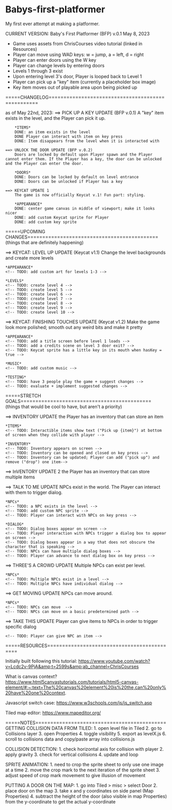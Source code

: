 # Babys-first-platformer
My first ever attempt at making a platformer. 


CURRENT VERSION: Baby's First Platformer (BFP) v.0.1 May 8, 2023
- Game uses assets from ChrisCourses video tutorial (linked in Resources)
- Player can move using WAD keys: w = jump, a = left, d = right
- Player can enter doors using the W key
- Player can change levels by entering doors
- Levels 1 through 3 exist
- Upon entering level 3's door, Player is looped back to Level 1
- Player can pick up a "key" item (currently a placeholder box image)
- Key item moves out of playable area upon being picked up


=====CHANGELOG==================================================

as of May 22nd, 2023:
    ==> PICK UP A KEY UPDATE (BFP v.0.1)
        A "key" item exists in the level, and the Player can pick it up.

        *ITEMS* 
        DONE: an item exists in the level
        DONE Player can interact with item on key press
        DONE: Item disappears from the level when it is interacted with

    ==> UNLOCK THE DOOR UPDATE (BFP v.0.2)
        Doors are locked by default upon Player spawn and the Player cannot enter them. If the Player has a key, the door can be unlocked and the Player can enter the door.

        *DOORS*
        DONE: Doors can be locked by default on level entrance 
        DONE: Doors can be unlocked if Player has a key 

    ==> KEYCAT UPDATE 1
        The game is now officially Keycat v.1! Fun part: styling.

        *APPEARANCE*
        DONE: center game canvas in middle of viewport; make it looks nicer
        DONE: add custom Keycat sprite for Player
        DONE: add custom key sprite

=====UPCOMING CHANGES============================================
                                (things that are definitely happening)

==> KEYCAT: LEVEL UP UPDATE (Keycat v1.1)
    Change the level backgrounds and create more levels

    *APPEARANCE*
    <!-- TODO: add custom art for levels 1-3 -->

    *LEVELS*
    <!-- TODO: create level 4 -->
    <!-- TODO: create level 5 -->
    <!-- TODO: create level 6 -->
    <!-- TODO: create level 7 -->
    <!-- TODO: create level 8 -->
    <!-- TODO: create level 9 -->
    <!-- TODO: create level 10 -->


==> KEYCAT: FINISHING TOUCHES UPDATE (Keycat v1.2)
    Make the game look more polished; smooth out any weird bits and make it pretty

    *APPEARANCE*
    <!-- TODO: add a title screen before level 1 loads -->
    <!-- TODO: add a credits scene on level 3 door exit? -->
    <!-- TODO: Keycat sprite has a little key in its mouth when hasKey = true -->

    *MUSIC*
    <!-- TODO: add custom music -->

    *TESTING*
    <!-- TODO: have 3 people play the game + suggest changes -->
    <!-- TODO: evaluate + implement suggested changes -->



=====STRETCH GOALS============================================
                    (things that would be cool to have, but aren't a priority)

==> INVENTORY UPDATE
    the Player has an inventory that can store an item

    *ITEMS*
    <!-- TODO: Interactible items show text ("Pick up {item}") at bottom of screen when they collide with player -->

    *INVENTORY*
    <!-- TODO: Inventory appears on screen -->
    <!-- TODO: Inventory can be opened and closed on key press -->
    <!-- TODO: Inventory can be updated; Player can add ("pick up") and remove ("drop") one item-->


==> InVENTORY UPDATE 2
    the Player has an inventory that can store multiple items
    <!-- TODO: Inventory can be updated; Player can add ("pick up") and remove ("drop") multiple items-->


==> TALK TO ME UPDATE
    NPCs exist in the world. The Player can interact with them to trigger dialog.

    *NPCs*
    <!-- TODO: a NPC exists in the level -->
    <!-- TODO: add custom NPC sprite -->
    <!-- TODO: Player can interact with NPCs on key press -->

    *DIALOG*
    <!-- TODO: Dialog boxes appear on screen -->
    <!-- TODO: Player interaction with NPCs trigger a dialog box to appear on screen -->
    <!-- TODO: Dialog boxes appear in a way that does not obscure the character that is speaking -->
    <!-- TODO: NPCs can have multiple dialog boxes -->
    <!-- TODO: Player can advance to next dialog box on key press -->


==> THREE'S A CROWD UPDATE
    Multiple NPCs can exist per level.

    *NPCs*
    <!-- TODO: Multiple NPCs exist in a level -->
    <!-- TODO: Multiple NPCs have individual dialog -->


==> GET MOVING UPDATE
    NPCs can move around.

    *NPCs*
    <!-- TODO: NPCs can move  -->
    <!-- TODO: NPCs can move on a basic predetermined path -->


==> TAKE THIS UPDATE
    Player can give items to NPCs in order to trigger specific dialog

    <!-- TODO: Player can give NPC an item -->



=====RESOURCES============================================

Initially built following this tutorial: 
    https://www.youtube.com/watch?v=Lcdc2v-9PjA&amp;t=2599s&amp;ab_channel=ChrisCourses

What is canvas context?
    https://www.html5canvastutorials.com/tutorials/html5-canvas-element/#:~:text=The%20canvas%20element%20is%20the,can%20only%20have%20one%20context.

Javascript switch case:
    https://www.w3schools.com/js/js_switch.asp

Tiled map editor:
    https://www.mapeditor.org/


=====NOTES============================================
GETTING COLLISION DATA FROM TILED:
    1. open level file in Tiled
    2. go to Collisions layer
    3. open Properties
    4. toggle visibility
    5. export as levelX.js
    6. scroll to collisions data and copy/paste array into collisions.js

COLLISION DETECTION:
    1. check horizontal axis for collision with player
    2. apply gravity
    3. check for vertical collisions
    4. update and loop

SPRITE ANIMATION:
    1. need to crop the sprite sheet to only use one image at a time
    2. move the crop mark to the next iteration of the sprite sheet
    3. adjust speed of crop mark movement to give illusion of movement

PUTTING A DOOR ON THE MAP:
    1. go into Tiled > misc > select Door
    2. place door on the map
    3. take x and y coordinates on side panel (Map Properties)
    4. subtract the height of the door (also visible in map Properties) from the y-coordinate to get the actual y-coordinate